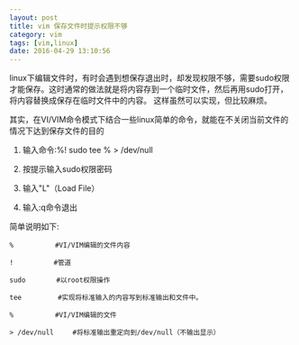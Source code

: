 ```yaml
---
layout: post
title: vim 保存文件时提示权限不够
category: vim
tags: [vim,linux]
date: 2016-04-29 13:10:56
---
```


linux下编辑文件时，有时会遇到想保存退出时，却发现权限不够，需要sudo权限才能保存。这时通常的做法就是将内容存到一个临时文件，然后再用sudo打开，将内容替换成保存在临时文件中的内容。 这样虽然可以实现，但比较麻烦。

其实，在VI/VIM命令模式下结合一些linux简单的命令，就能在不关闭当前文件的情况下达到保存文件的目的




1. 输入命令:%! sudo tee % > /dev/null

2. 按提示输入sudo权限密码

3. 输入"L"（Load File）

4. 输入:q命令退出

简单说明如下:

```
%　　　　　  #VI/VIM编辑的文件内容

!　　　　　　#管道

sudo　　　　 #以root权限操作

tee 		#实现将标准输入的内容写到标准输出和文件中。

%　　　　　  #VI/VIM编辑的文件

> /dev/null　   #将标准输出重定向到/dev/null（不输出显示）
```

